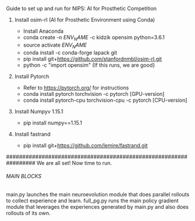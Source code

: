 Guide to set up and run for NIPS: AI for Prosthetic Competition

1. Install osim-rl (AI for Prosthetic Environment using Conda)
    - Install Anaconda
    - conda create -n $ENV_NAME$ -c kidzik opensim python=3.6.1
    - source activate $ENV_NAME$
    - conda install -c conda-forge lapack git
    - pip install git+https://github.com/stanfordnmbl/osim-rl.git
    - python -c "import opensim" {If this runs, we are good}

2. Install Pytorch
    - Refer to https://pytorch.org/ for instructions
    - conda install pytorch torchvision -c pytorch [GPU-version]
    - conda install pytorch-cpu torchvision-cpu -c pytorch [CPU-version]

3. Install Numpyv 1.15.1
    - pip install numpy==1.15.1

4. Install fastrand
    - pip install git+https://github.com/lemire/fastrand.git

#################################################################
We are all set! Now time to run.

###### MAIN BLOCKS ######
main.py launches the main neuroevolution module that does parallel rollouts to collect experience and learn.
full_pg.py runs the main policy gradient module that leverages the experiences generated by main.py and also does rollouts of its own.

